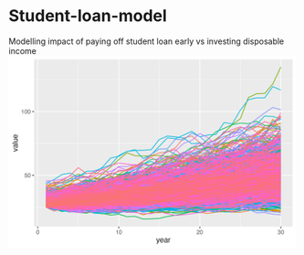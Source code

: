 # Student-loan-model
Modelling impact of paying off student loan early vs investing disposable income
![Alt Text](ensamble_income_plot.png)

